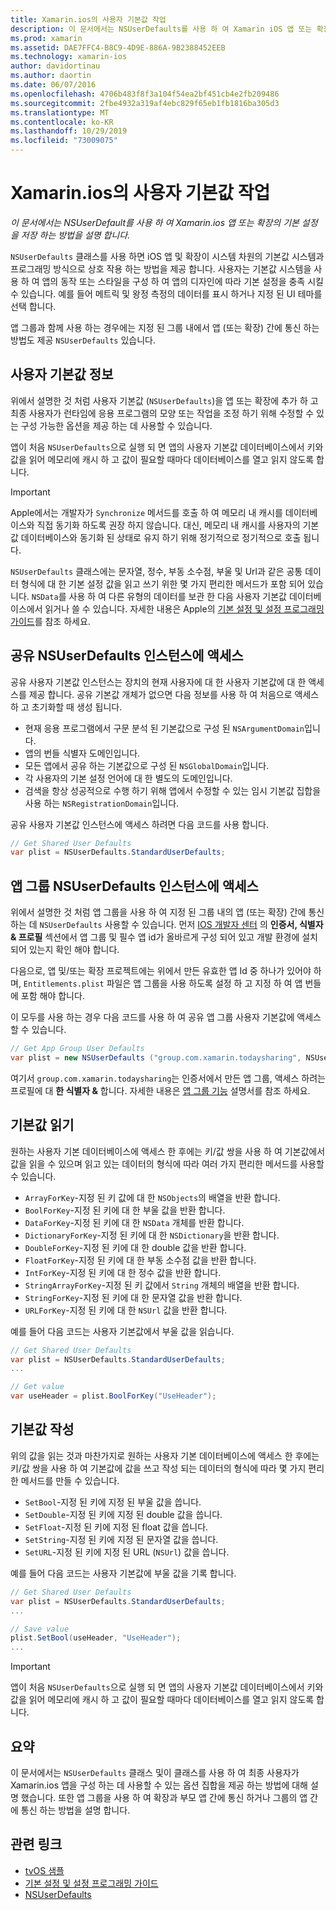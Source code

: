```yaml
---
title: Xamarin.ios의 사용자 기본값 작업
description: 이 문서에서는 NSUserDefaults를 사용 하 여 Xamarin iOS 앱 또는 확장에서 기본 설정을 저장 하는 방법을 설명 합니다. 상위 수준에서 NSUserDefaults를 설명 하 고 값을 읽고 쓰는 방법을 설명 합니다.
ms.prod: xamarin
ms.assetid: DAE7FFC4-B8C9-4D9E-886A-9B2388452EEB
ms.technology: xamarin-ios
author: davidortinau
ms.author: daortin
ms.date: 06/07/2016
ms.openlocfilehash: 4706b483f8f3a104f54ea2bf451cb4e2fb209486
ms.sourcegitcommit: 2fbe4932a319af4ebc829f65eb1fb1816ba305d3
ms.translationtype: MT
ms.contentlocale: ko-KR
ms.lasthandoff: 10/29/2019
ms.locfileid: "73009075"
---
```

# <a name="working-with-user-defaults-in-xamarinios"></a>Xamarin.ios의 사용자 기본값 작업

_이 문서에서는 NSUserDefault를 사용 하 여 Xamarin.ios 앱 또는 확장의 기본 설정을 저장 하는 방법을 설명 합니다._

`NSUserDefaults` 클래스를 사용 하면 iOS 앱 및 확장이 시스템 차원의 기본값 시스템과 프로그래밍 방식으로 상호 작용 하는 방법을 제공 합니다. 사용자는 기본값 시스템을 사용 하 여 앱의 동작 또는 스타일을 구성 하 여 앱의 디자인에 따라 기본 설정을 충족 시킬 수 있습니다. 예를 들어 메트릭 및 왕정 측정의 데이터를 표시 하거나 지정 된 UI 테마를 선택 합니다.

앱 그룹과 함께 사용 하는 경우에는 지정 된 그룹 내에서 앱 (또는 확장) 간에 통신 하는 방법도 제공 `NSUserDefaults` 있습니다.

<a name="About-User-Defaults" />

## <a name="about-user-defaults"></a>사용자 기본값 정보

위에서 설명한 것 처럼 사용자 기본값 (`NSUserDefaults`)을 앱 또는 확장에 추가 하 고 최종 사용자가 런타임에 응용 프로그램의 모양 또는 작업을 조정 하기 위해 수정할 수 있는 구성 가능한 옵션을 제공 하는 데 사용할 수 있습니다.

앱이 처음 `NSUserDefaults`으로 실행 되 면 앱의 사용자 기본값 데이터베이스에서 키와 값을 읽어 메모리에 캐시 하 고 값이 필요할 때마다 데이터베이스를 열고 읽지 않도록 합니다. 

> [!IMPORTANT]
> Apple에서는 개발자가 `Synchronize` 메서드를 호출 하 여 메모리 내 캐시를 데이터베이스와 직접 동기화 하도록 권장 하지 않습니다. 대신, 메모리 내 캐시를 사용자의 기본값 데이터베이스와 동기화 된 상태로 유지 하기 위해 정기적으로 정기적으로 호출 됩니다.

`NSUserDefaults` 클래스에는 문자열, 정수, 부동 소수점, 부울 및 Url과 같은 공통 데이터 형식에 대 한 기본 설정 값을 읽고 쓰기 위한 몇 가지 편리한 메서드가 포함 되어 있습니다. `NSData`를 사용 하 여 다른 유형의 데이터를 보관 한 다음 사용자 기본값 데이터베이스에서 읽거나 쓸 수 있습니다. 자세한 내용은 Apple의 [기본 설정 및 설정 프로그래밍 가이드](https://developer.apple.com/library/mac/documentation/Cocoa/Conceptual/UserDefaults/Introduction/Introduction.html#//apple_ref/doc/uid/10000059i)를 참조 하세요.

<a name="Accessing-the-Shared-NSUserDefaults-Instance" />

## <a name="accessing-the-shared-nsuserdefaults-instance"></a>공유 NSUserDefaults 인스턴스에 액세스 

공유 사용자 기본값 인스턴스는 장치의 현재 사용자에 대 한 사용자 기본값에 대 한 액세스를 제공 합니다. 공유 기본값 개체가 없으면 다음 정보를 사용 하 여 처음으로 액세스 하 고 초기화할 때 생성 됩니다.

- 현재 응용 프로그램에서 구문 분석 된 기본값으로 구성 된 `NSArgumentDomain`입니다.
- 앱의 번들 식별자 도메인입니다.
- 모든 앱에서 공유 하는 기본값으로 구성 된 `NSGlobalDomain`입니다.
- 각 사용자의 기본 설정 언어에 대 한 별도의 도메인입니다.
- 검색을 항상 성공적으로 수행 하기 위해 앱에서 수정할 수 있는 임시 기본값 집합을 사용 하는 `NSRegistrationDomain`입니다.

공유 사용자 기본값 인스턴스에 액세스 하려면 다음 코드를 사용 합니다.

```csharp
// Get Shared User Defaults
var plist = NSUserDefaults.StandardUserDefaults;
```

<a name="Accessing-an-App-Group-NSUserDefaults-Instance" />

## <a name="accessing-an-app-group-nsuserdefaults-instance"></a>앱 그룹 NSUserDefaults 인스턴스에 액세스

위에서 설명한 것 처럼 앱 그룹을 사용 하 여 지정 된 그룹 내의 앱 (또는 확장) 간에 통신 하는 데 `NSUserDefaults` 사용할 수 있습니다. 먼저 [IOS 개발자 센터](https://developer.apple.com/devcenter/ios/) 의 **인증서, 식별자 & 프로필** 섹션에서 앱 그룹 및 필수 앱 id가 올바르게 구성 되어 있고 개발 환경에 설치 되어 있는지 확인 해야 합니다.

다음으로, 앱 및/또는 확장 프로젝트에는 위에서 만든 유효한 앱 Id 중 하나가 있어야 하며, `Entitlements.plist` 파일은 앱 그룹을 사용 하도록 설정 하 고 지정 하 여 앱 번들에 포함 해야 합니다.

이 모두를 사용 하는 경우 다음 코드를 사용 하 여 공유 앱 그룹 사용자 기본값에 액세스할 수 있습니다.

```csharp
// Get App Group User Defaults
var plist = new NSUserDefaults ("group.com.xamarin.todaysharing", NSUserDefaultsType.SuiteName);
```

여기서 `group.com.xamarin.todaysharing`는 인증서에서 만든 앱 그룹, 액세스 하려는 프로필에 대 **한 식별자 &** 합니다. 자세한 내용은 [앱 그룹 기능](~/ios/deploy-test/provisioning/capabilities/app-groups-capabilities.md) 설명서를 참조 하세요.

<a name="Reading-Default-Values" />

## <a name="reading-default-values"></a>기본값 읽기

원하는 사용자 기본 데이터베이스에 액세스 한 후에는 키/값 쌍을 사용 하 여 기본값에서 값을 읽을 수 있으며 읽고 있는 데이터의 형식에 따라 여러 가지 편리한 메서드를 사용할 수 있습니다.

- `ArrayForKey`-지정 된 키 값에 대 한 `NSObjects`의 배열을 반환 합니다.
- `BoolForKey`-지정 된 키에 대 한 부울 값을 반환 합니다.
- `DataForKey`-지정 된 키에 대 한 `NSData` 개체를 반환 합니다.
- `DictionaryForKey`-지정 된 키에 대 한 `NSDictionary`을 반환 합니다.
- `DoubleForKey`-지정 된 키에 대 한 double 값을 반환 합니다.
- `FloatForKey`-지정 된 키에 대 한 부동 소수점 값을 반환 합니다.
- `IntForKey`-지정 된 키에 대 한 정수 값을 반환 합니다.
- `StringArrayForKey`-지정 된 키 값에서 `String` 개체의 배열을 반환 합니다.
- `StringForKey`-지정 된 키에 대 한 문자열 값을 반환 합니다.
- `URLForKey`-지정 된 키에 대 한 `NSUrl` 값을 반환 합니다.

예를 들어 다음 코드는 사용자 기본값에서 부울 값을 읽습니다.

```csharp
// Get Shared User Defaults
var plist = NSUserDefaults.StandardUserDefaults;
...

// Get value
var useHeader = plist.BoolForKey("UseHeader");

```

<a name="Writing-Default-Values" />

## <a name="writing-default-values"></a>기본값 작성

위의 값을 읽는 것과 마찬가지로 원하는 사용자 기본 데이터베이스에 액세스 한 후에는 키/값 쌍을 사용 하 여 기본값에 값을 쓰고 작성 되는 데이터의 형식에 따라 몇 가지 편리한 메서드를 만들 수 있습니다.

- `SetBool`-지정 된 키에 지정 된 부울 값을 씁니다.
- `SetDouble`-지정 된 키에 지정 된 double 값을 씁니다.
- `SetFloat`-지정 된 키에 지정 된 float 값을 씁니다.
- `SetString`-지정 된 키에 지정 된 문자열 값을 씁니다.
- `SetURL`-지정 된 키에 지정 된 URL (`NSUrl`) 값을 씁니다.

예를 들어 다음 코드는 사용자 기본값에 부울 값을 기록 합니다.

```csharp
// Get Shared User Defaults
var plist = NSUserDefaults.StandardUserDefaults;
...

// Save value
plist.SetBool(useHeader, "UseHeader");
...

```

> [!IMPORTANT]
> 앱이 처음 `NSUserDefaults`으로 실행 되 면 앱의 사용자 기본값 데이터베이스에서 키와 값을 읽어 메모리에 캐시 하 고 값이 필요할 때마다 데이터베이스를 열고 읽지 않도록 합니다.

<a name="Summary" />

## <a name="summary"></a>요약

이 문서에서는 `NSUserDefaults` 클래스 및이 클래스를 사용 하 여 최종 사용자가 Xamarin.ios 앱을 구성 하는 데 사용할 수 있는 옵션 집합을 제공 하는 방법에 대해 설명 했습니다. 또한 앱 그룹을 사용 하 여 확장과 부모 앱 간에 통신 하거나 그룹의 앱 간에 통신 하는 방법을 설명 합니다.

## <a name="related-links"></a>관련 링크

- [tvOS 샘플](https://docs.microsoft.com/samples/browse/?products=xamarin&term=Xamarin.iOS+tvOS)
- [기본 설정 및 설정 프로그래밍 가이드](https://developer.apple.com/library/mac/documentation/Cocoa/Conceptual/UserDefaults/Introduction/Introduction.html#//apple_ref/doc/uid/10000059i)
- [NSUserDefaults](https://developer.apple.com/library/mac/documentation/Cocoa/Reference/Foundation/Classes/NSUserDefaults_Class/#//apple_ref/doc/constant_group/NSUserDefaults_Domains)
